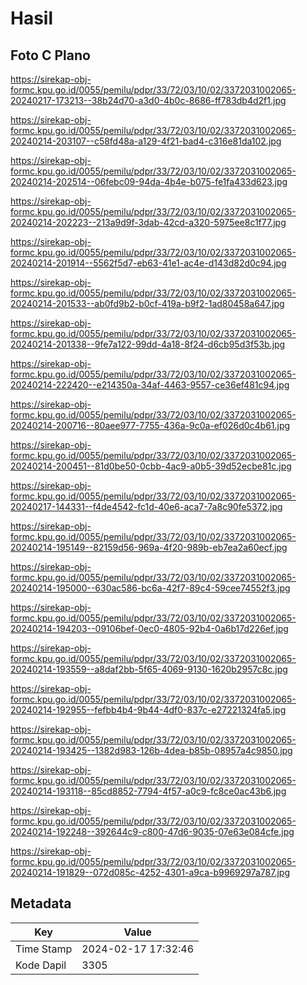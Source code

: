 # Hasil

## Foto C Plano

https://sirekap-obj-formc.kpu.go.id/0055/pemilu/pdpr/33/72/03/10/02/3372031002065-20240217-173213--38b24d70-a3d0-4b0c-8686-ff783db4d2f1.jpg

https://sirekap-obj-formc.kpu.go.id/0055/pemilu/pdpr/33/72/03/10/02/3372031002065-20240214-203107--c58fd48a-a129-4f21-bad4-c316e81da102.jpg

https://sirekap-obj-formc.kpu.go.id/0055/pemilu/pdpr/33/72/03/10/02/3372031002065-20240214-202514--06febc09-94da-4b4e-b075-fe1fa433d623.jpg

https://sirekap-obj-formc.kpu.go.id/0055/pemilu/pdpr/33/72/03/10/02/3372031002065-20240214-202223--213a9d9f-3dab-42cd-a320-5975ee8c1f77.jpg

https://sirekap-obj-formc.kpu.go.id/0055/pemilu/pdpr/33/72/03/10/02/3372031002065-20240214-201914--5562f5d7-eb63-41e1-ac4e-d143d82d0c94.jpg

https://sirekap-obj-formc.kpu.go.id/0055/pemilu/pdpr/33/72/03/10/02/3372031002065-20240214-201533--ab0fd9b2-b0cf-419a-b9f2-1ad80458a647.jpg

https://sirekap-obj-formc.kpu.go.id/0055/pemilu/pdpr/33/72/03/10/02/3372031002065-20240214-201338--9fe7a122-99dd-4a18-8f24-d6cb95d3f53b.jpg

https://sirekap-obj-formc.kpu.go.id/0055/pemilu/pdpr/33/72/03/10/02/3372031002065-20240214-222420--e214350a-34af-4463-9557-ce36ef481c94.jpg

https://sirekap-obj-formc.kpu.go.id/0055/pemilu/pdpr/33/72/03/10/02/3372031002065-20240214-200716--80aee977-7755-436a-9c0a-ef026d0c4b61.jpg

https://sirekap-obj-formc.kpu.go.id/0055/pemilu/pdpr/33/72/03/10/02/3372031002065-20240214-200451--81d0be50-0cbb-4ac9-a0b5-39d52ecbe81c.jpg

https://sirekap-obj-formc.kpu.go.id/0055/pemilu/pdpr/33/72/03/10/02/3372031002065-20240217-144331--f4de4542-fc1d-40e6-aca7-7a8c90fe5372.jpg

https://sirekap-obj-formc.kpu.go.id/0055/pemilu/pdpr/33/72/03/10/02/3372031002065-20240214-195149--82159d56-969a-4f20-989b-eb7ea2a60ecf.jpg

https://sirekap-obj-formc.kpu.go.id/0055/pemilu/pdpr/33/72/03/10/02/3372031002065-20240214-195000--630ac586-bc6a-42f7-89c4-59cee74552f3.jpg

https://sirekap-obj-formc.kpu.go.id/0055/pemilu/pdpr/33/72/03/10/02/3372031002065-20240214-194203--09106bef-0ec0-4805-92b4-0a6b17d226ef.jpg

https://sirekap-obj-formc.kpu.go.id/0055/pemilu/pdpr/33/72/03/10/02/3372031002065-20240214-193559--a8daf2bb-5f65-4069-9130-1620b2957c8c.jpg

https://sirekap-obj-formc.kpu.go.id/0055/pemilu/pdpr/33/72/03/10/02/3372031002065-20240214-192955--fefbb4b4-9b44-4df0-837c-e27221324fa5.jpg

https://sirekap-obj-formc.kpu.go.id/0055/pemilu/pdpr/33/72/03/10/02/3372031002065-20240214-193425--1382d983-126b-4dea-b85b-08957a4c9850.jpg

https://sirekap-obj-formc.kpu.go.id/0055/pemilu/pdpr/33/72/03/10/02/3372031002065-20240214-193118--85cd8852-7794-4f57-a0c9-fc8ce0ac43b6.jpg

https://sirekap-obj-formc.kpu.go.id/0055/pemilu/pdpr/33/72/03/10/02/3372031002065-20240214-192248--392644c9-c800-47d6-9035-07e63e084cfe.jpg

https://sirekap-obj-formc.kpu.go.id/0055/pemilu/pdpr/33/72/03/10/02/3372031002065-20240214-191829--072d085c-4252-4301-a9ca-b9969297a787.jpg


## Metadata

| Key        | Value               |
| ---------- | ------------------- |
| Time Stamp | 2024-02-17 17:32:46 |
| Kode Dapil | 3305                |



